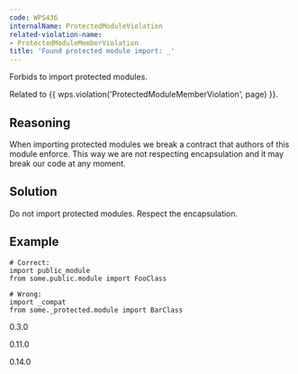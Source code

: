 ```yaml
---
code: WPS436
internalName: ProtectedModuleViolation
related-violation-name:
- ProtectedModuleMemberViolation
title: 'Found protected module import: _'
---
```


Forbids to import protected modules.

Related to {{ wps.violation('ProtectedModuleMemberViolation', page) }}.

## Reasoning
When importing protected modules we break a contract that authors of
this module enforce. This way we are not respecting encapsulation
and it may break our code at any moment.

## Solution
Do not import protected modules. Respect the encapsulation.

## Example

    # Correct:
    import public_module
    from some.public.module import FooClass
    
    # Wrong:
    import _compat
    from some._protected.module import BarClass

<div class="versionadded">

0.3.0

</div>

<div class="versionchanged">

0.11.0

</div>

<div class="versionchanged">

0.14.0

</div>